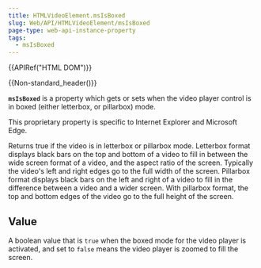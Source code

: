 ```yaml
---
title: HTMLVideoElement.msIsBoxed
slug: Web/API/HTMLVideoElement/msIsBoxed
page-type: web-api-instance-property
tags:
  - msIsBoxed
---
```

{{APIRef("HTML DOM")}}

{{Non-standard_header()}}

**`msIsBoxed`** is a property which gets or sets
when the video player control is in boxed (either letterbox, or pillarbox) mode.

This proprietary property is specific to Internet Explorer and Microsoft Edge.

Returns true if the video is in letterbox or pillarbox mode. Letterbox format displays
black bars on the top and bottom of a video to fill in between the wide screen format of
a video, and the aspect ratio of the screen. Typically the video's left and right edges
go to the full width of the screen. Pillarbox format displays black bars on the left and
right of a video to fill in the difference between a video and a wider screen. With
pillarbox format, the top and bottom edges of the video go to the full height of the
screen.

## Value

A boolean value that is `true` when the boxed mode for the video player is activated,
and set to `false` means the video player is zoomed to fill the screen.
